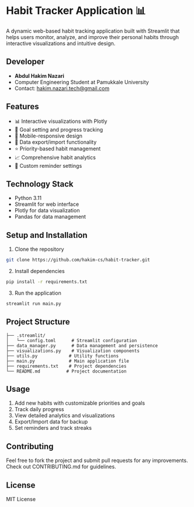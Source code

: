 # Habit Tracker Application 📊



A dynamic web-based habit tracking application built with Streamlit that helps users monitor, analyze, and improve their personal habits through interactive visualizations and intuitive design.

## Developer
- **Abdul Hakim Nazari**
- Computer Engineering Student at Pamukkale University
- Contact: hakim.nazari.tech@gmail.com

## Features
- 📊 Interactive visualizations with Plotly
- 🎯 Goal setting and progress tracking
- 📱 Mobile-responsive design
- 💾 Data export/import functionality
- ⭐ Priority-based habit management
- 📈 Comprehensive habit analytics
- 🔔 Custom reminder settings

## Technology Stack
- Python 3.11
- Streamlit for web interface
- Plotly for data visualization
- Pandas for data management

## Setup and Installation
1. Clone the repository
```bash
git clone https://github.com/hakim-cs/habit-tracker.git
```

2. Install dependencies
```bash
pip install -r requirements.txt
```

3. Run the application
```bash
streamlit run main.py
```

## Project Structure
```
├── .streamlit/
│   └── config.toml      # Streamlit configuration
├── data_manager.py      # Data management and persistence
├── visualizations.py    # Visualization components
├── utils.py            # Utility functions
├── main.py             # Main application file
├── requirements.txt    # Project dependencies
└── README.md          # Project documentation
```

## Usage
1. Add new habits with customizable priorities and goals
2. Track daily progress
3. View detailed analytics and visualizations
4. Export/Import data for backup
5. Set reminders and track streaks

## Contributing
Feel free to fork the project and submit pull requests for any improvements. Check out CONTRIBUTING.md for guidelines.

## License
MIT License
